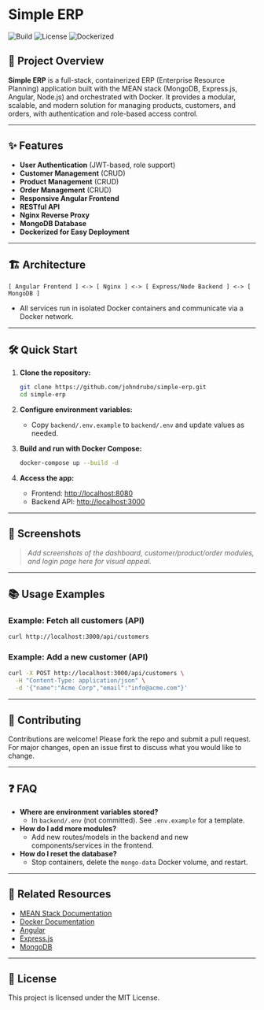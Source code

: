 # Simple ERP

![Build](https://img.shields.io/badge/build-passing-brightgreen)
![License](https://img.shields.io/badge/license-MIT-blue)
![Dockerized](https://img.shields.io/badge/docker-ready-blue)

## 🚀 Project Overview

**Simple ERP** is a full-stack, containerized ERP (Enterprise Resource Planning) application built with the MEAN stack (MongoDB, Express.js, Angular, Node.js) and orchestrated with Docker. It provides a modular, scalable, and modern solution for managing products, customers, and orders, with authentication and role-based access control.

---

## ✨ Features
- **User Authentication** (JWT-based, role support)
- **Customer Management** (CRUD)
- **Product Management** (CRUD)
- **Order Management** (CRUD)
- **Responsive Angular Frontend**
- **RESTful API**
- **Nginx Reverse Proxy**
- **MongoDB Database**
- **Dockerized for Easy Deployment**

---

## 🏗️ Architecture

```
[ Angular Frontend ] <-> [ Nginx ] <-> [ Express/Node Backend ] <-> [ MongoDB ]
```
- All services run in isolated Docker containers and communicate via a Docker network.

---

## 🛠️ Quick Start

1. **Clone the repository:**
   ```bash
   git clone https://github.com/johndrubo/simple-erp.git
   cd simple-erp
   ```

2. **Configure environment variables:**
   - Copy `backend/.env.example` to `backend/.env` and update values as needed.

3. **Build and run with Docker Compose:**
   ```bash
   docker-compose up --build -d
   ```

4. **Access the app:**
   - Frontend: [http://localhost:8080](http://localhost:8080)
   - Backend API: [http://localhost:3000](http://localhost:3000)

---

## 📸 Screenshots

> _Add screenshots of the dashboard, customer/product/order modules, and login page here for visual appeal._

---

## 📚 Usage Examples

### Example: Fetch all customers (API)
```bash
curl http://localhost:3000/api/customers
```

### Example: Add a new customer (API)
```bash
curl -X POST http://localhost:3000/api/customers \
  -H "Content-Type: application/json" \
  -d '{"name":"Acme Corp","email":"info@acme.com"}'
```

---

## 🤝 Contributing

Contributions are welcome! Please fork the repo and submit a pull request. For major changes, open an issue first to discuss what you would like to change.

---

## ❓ FAQ
- **Where are environment variables stored?**
  - In `backend/.env` (not committed). See `.env.example` for a template.
- **How do I add more modules?**
  - Add new routes/models in the backend and new components/services in the frontend.
- **How do I reset the database?**
  - Stop containers, delete the `mongo-data` Docker volume, and restart.

---

## 🔗 Related Resources
- [MEAN Stack Documentation](https://mean.io/)
- [Docker Documentation](https://docs.docker.com/)
- [Angular](https://angular.io/)
- [Express.js](https://expressjs.com/)
- [MongoDB](https://www.mongodb.com/)

---

## 📄 License

This project is licensed under the MIT License.
